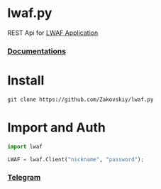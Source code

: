 # lwaf.py
 REST Api for <a href="https://play.google.com/store/apps/details?id=com.Zakovskiy.lwaf">LWAF Application</a>
 
### [Documentations](https://github.com/Zakovskiy/lwaf.py/tree/master/docs/README.md)

# Install
```
git clone https://github.com/Zakovskiy/lwaf.py
```

# Import and Auth
```python
import lwaf

LWAF = lwaf.Client("nickname", "password");
```

### [Telegram](https://t.me/zakovskiy)

